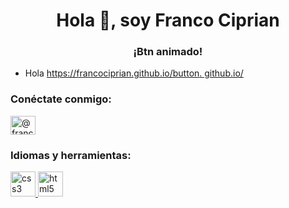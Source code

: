 <h1 align = "center"> Hola 👋, soy Franco Ciprian </h1>
<h3 align = "center"> ¡Btn animado! </h3>

- Hola [https://francociprian.github.io/button. github.io/](https://francociprian.github.io/button.github.io/)

<h3 align = "left"> Conéctate conmigo: </h3>
<p align = "left">
<a href = "https://instagram.com/@franco.ciprian" target = "blank"> <img align = "center" src = "https://raw.githubusercontent.com/rahuldkjain/github-profile-readme-generator /master/src/images/icons/Social/instagram.svg "alt =" @ franco.ciprian "height =" 30 "width =" 40 "/> </a>
</p>

<h3 align =" left " > Idiomas y herramientas: </h3>
<p align = "left"> <a href="https://www.w3schools.com/css/" target="_blank" rel="noreferrer"> <img src = "https: //raw.githubusercontent. com / devicons / devicon / master / icons / css3 / css3-original-wordmark.svg "alt =" css3 "width =" 40 "height =" 40 "/> </a> <a href =" https: // www.w3.org/html/ "target =" _ blank "rel =" noreferrer "> <img src =" https://raw.githubusercontent.com/devicons/devicon/master/icons/html5/html5-original-wordmark .svg "alt =" html5 "width =" 40 "height =" 40 "/> </a> </p>
